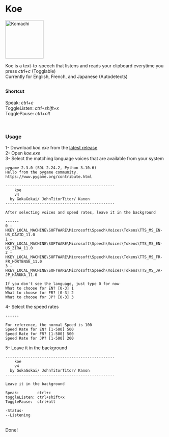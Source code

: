 # Koe
   
<img src="/Source/komachi.ico" alt="Komachi" width="120"/>

<br>

Koe is a text-to-speech that listens and reads your clipboard everytime you press *ctrl+c* (Togglable)   
Currently for English, French, and Japanese (Autodetects)

##  

#### Shortcut  
Speak:        *ctrl+c*  
ToggleListen: *ctrl+shift+x*  
TogglePause:  *ctrl+alt*  
  
<br>

### Usage 
1- Download *koe.exe* from the <a href="https://github.com/GokaGokai/koe/releases/tag/v4.0.0">latest release</a>  
2- Open *koe.exe*  
3- Select the matching language voices that are available from your system 
```
pygame 2.3.0 (SDL 2.24.2, Python 3.10.6)
Hello from the pygame community. https://www.pygame.org/contribute.html

------------------------------------------------
    koe
    v4
  by GokaGokai/ JohnTitorTitor/ Kanon
------------------------------------------------

After selecting voices and speed rates, leave it in the background

------
0 - HKEY_LOCAL_MACHINE\SOFTWARE\Microsoft\Speech\Voices\Tokens\TTS_MS_EN-US_DAVID_11.0
1 - HKEY_LOCAL_MACHINE\SOFTWARE\Microsoft\Speech\Voices\Tokens\TTS_MS_EN-US_ZIRA_11.0
2 - HKEY_LOCAL_MACHINE\SOFTWARE\Microsoft\Speech\Voices\Tokens\TTS_MS_FR-FR_HORTENSE_11.0
3 - HKEY_LOCAL_MACHINE\SOFTWARE\Microsoft\Speech\Voices\Tokens\TTS_MS_JA-JP_HARUKA_11.0

If you don't see the language, just type 0 for now
What to choose for EN? [0-3] 1
What to choose for FR? [0-3] 2
What to choose for JP? [0-3] 3
```
4- Select the speed rates  
```
------

For reference, the normal Speed is 100
Speed Rate for EN? [1-500] 500
Speed Rate for FR? [1-500] 500
Speed Rate for JP? [1-500] 200
```
5- Leave it in the background  
```
------------------------------------------------
    koe
    v4
  by GokaGokai/ JohnTitorTitor/ Kanon
------------------------------------------------

Leave it in the background

Speak:        ctrl+c
toggleListen: ctrl+shift+x
TogglePause:  ctrl+alt

-Status-
--Listening
```
<br>   
Done!  

